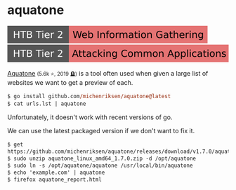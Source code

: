 # aquatone

[![web_information_gathering](../../../_badges/htb/web_information_gathering.svg)](https://academy.hackthebox.com/course/preview/information-gathering---web-edition)
[![attacking_common_applications](../../../_badges/htb/attacking_common_applications.svg)](https://academy.hackthebox.com/course/preview/attacking-common-applications)

<div class="row row-cols-lg-2"><div>

[Aquatone](https://github.com/michenriksen/aquatone) <small>(5.6k ⭐, 2019 🪦)</small> is a tool often used when given a large list of websites we want to get a preview of each.

```ps
$ go install github.com/michenriksen/aquatone@latest
$ cat urls.lst | aquatone
```

Unfortunately, it doesn't work with recent versions of go.
</div><div>

We can use the latest packaged version if we don't want to fix it.

```shell!
$ get https://github.com/michenriksen/aquatone/releases/download/v1.7.0/aquatone_linux_amd64_1.7.0.zip
$ sudo unzip aquatone_linux_amd64_1.7.0.zip -d /opt/aquatone
$ sudo ln -s /opt/aquatone/aquatone /usr/local/bin/aquatone
$ echo 'example.com' | aquatone
$ firefox aquatone_report.html
```
</div></div>